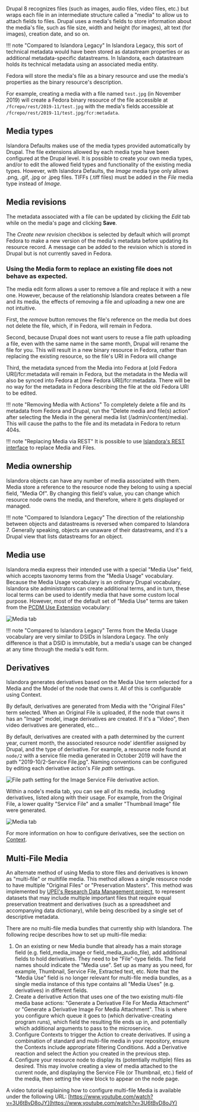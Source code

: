Drupal 8 recognizes files (such as images, audio files, video files, etc.) but wraps each file in an intermediate structure called a
"media" to allow us to attach fields to files. Drupal uses a media's fields to store information about the media's file, such as file
size, width and height (for images), alt text (for images), creation date, and so on.

!!! note "Compared to Islandora Legacy"
    In Islandora Legacy, this sort of technical metadata would have been stored as datastream properties or as additional metadata-specific datastreams.
    In Islandora, each datastream holds its technical metadata using an associated media entity.

Fedora will store the media's file as a binary resource and use the media's properties as the binary resource's description.

For example, creating a media with a file named `test.jpg` (in November 2019) will create
a Fedora binary resource of the file accessible at `/fcrepo/rest/2019-11/test.jpg`
with the media's fields accessible at `/fcrepo/rest/2019-11/test.jpg/fcr:metadata`.

## Media types

Islandora Defaults makes use of the media types provided automatically by Drupal. The file extensions allowed by each media type have been configured at the Drupal level. It is possible to create your own media types, and/or to edit the allowed field types and functionality of the existing media types. However, with Islandora Defaults, the _Image_ media type only allows .png, .gif, .jpg or .jpeg files. TIFFs (.tiff files) must be added in the _File_ media type instead of _Image_.
<!-- the explanation of TIFFs as files on this page is referenced in create-a-resource-node.md tutorial. -->

## Media revisions

The metadata associated with a file can be updated by clicking the _Edit_ tab while on the media's page and clicking **Save**.

The _Create new revision_ checkbox is selected by default which will prompt Fedora to make a new version of the media's metadata
before updating its resource record. A message can be added to the revision which is stored in Drupal but is not currently saved in Fedora.

### Using the Media form to replace an existing file does not behave as expected.

The media edit form allows a user to remove a file and replace it with a new one.
However, because of the relationship Islandora creates between a file and its media, the effects of removing a file and uploading a new one are not intuitive.

First, the _remove_ button removes the file's reference on the media but does not delete the file, which, if in Fedora, will remain in Fedora.

Second, because Drupal does not want users to reuse a file path uploading a file, even with the same name in the same month, Drupal will rename the file for you. This will result in a new binary resource in Fedora, rather than replacing the existing resource, so the file's URI in Fedora will change

Third, the metadata synced from the Media into Fedora at [old Fedora URI]/fcr:metadata will remain in Fedora, but the metadata in the Media will also be synced into Fedora at [new Fedora URI]/fcr:metadata. There will be no way for the metadata in Fedora describing the file at the old Fedora URI to be edited.

!!! note "Removing Media with Actions"
    To completely delete a file and its metadata from Fedora and Drupal, run the "Delete media and file(s) action" after selecting the Media in the general media list (/admin/content/media). This will cause the paths to the file and its metadata in Fedora to return 404s.

!!! note "Replacing Media via REST"
    It is possible to use [Islandora's REST interface](../technical-documentation/using-rest-endpoints.md) to replace Media and Files.	

## Media ownership

Islandora objects can have any number of media associated with them. Media store a reference to the resource node they belong to using a special field,
"Media Of". By changing this field's value, you can change which resource node owns the media, and therefore, where it gets displayed or managed.

!!! note "Compared to Islandora Legacy"
    The direction of the relationship between objects and datastreams is reversed when compared to Islandora 7.  Generally speaking,
    objects are unaware of their datastreams, and it's a Drupal view that lists datastreams for an object.

## Media use

Islandora media express their intended use with a special "Media Use" field, which accepts taxonomy terms from the "Media Usage"
vocabulary. Because the Media Usage vocabulary is an ordinary Drupal vocabulary, Islandora site administrators can create additional
terms, and in turn, these local terms can be used to identify media that have some custom local purpose. However, most of the
default set of "Media Use" terms are taken from the [PCDM Use Extension](https://pcdm.org/2015/05/12/use) vocabulary:

![Media tab](../assets/media_use_vocabulary_media_form.png)

!!! note "Compared to Islandora Legacy"
    Terms from the Media Usage vocabulary are very similar to DSIDs in Islandora Legacy.  The only difference is that a DSID is immutable,
    but a media's usage can be changed at any time through the media's edit form.

## Derivatives

Islandora generates derivatives based on the Media Use term selected for a Media and the Model of the node that owns it.  All of this is configurable
using Context.

By default, derivatives are generated from Media with the "Original Files" term selected. When an Original File is uploaded, if the node that
owns it has an "Image" model, image derivatives are created.  If it's a "Video", then video derivatives are generated, etc...

By default, derivatives are created with a path determined by the current year, current month, the associated resource node' identifier
assigned by Drupal, and the type of derivative. For example, a resource node
found at `node/2` with a service file media generated in October 2019 will have the path "2019-10/2-Service File.jpg".
Naming conventions can be configured by editing each derivative action's _File path_ settings.

![File path setting for the Image Service File derivative action.](../assets/media_action_file_path_setting.png)

Within a node's media tab, you can see all of its media, including derivatives, listed along with their usage. For example, from the
Original File, a lower quality "Service File" and a smaller "Thumbnail Image" file were generated.

![Media tab](../assets/resource_nodes_media_tab.png)

For more information on how to configure derivatives, see the section on [Context](context.md).

## Multi-File Media

An alternate method of using Media to store files and derivatives is known as "multi-file" or multifile media. This method allows a single resource node to have multiple "Original Files" or "Preservation Masters". This method was implemented by [UPEI's Research Data Management project](https://islandora-rdm.researchspaces.ca/), to represent datasets that may include multiple important files that require equal preservation treatment and derivatives (such as a spreadsheet and accompanying data dictionary), while being described by a single set of descriptive metadata.

There are no multi-file media bundles that currently ship with Islandora. The following recipe describes how to set up multi-file media:

1. On an existing or new Media bundle that already has a main storage field (e.g. field_media_image or field_media_audio_file), add additional fields to hold derivatives. They need to be "File"-type fields. The field names should indicate the "Media use". Set up as many as you need, for example, Thumbnail, Service File, Extracted text, etc. Note that the "Media Use" field is no longer relevant for multi-file media bundles, as a single media instance of this type contains all "Media Uses" (e.g. derivatives) in different fields.
2. Create a derivative Action that uses one of the two existing multi-file media base actions: "Generate a Derivative File For Media Attachment" or "Generate a Derivative Image For Media Attachment". This is where you configure which queue it goes to (which derivative-creating program runs), which field the resulting file ends up in, and potentially which additional arguments to pass to the microservice.
3. Configure Contexts to trigger the Action to create derivatives. If using a combination of standard and multi-file media in your repository, ensure the Contexts include appropriate filtering Conditions. Add a Derivative reaction and select the Action you created in the previous step.
4. Configure your resource node to display its (potentially multiple) files as desired. This may involve creating a view of media attached to the current node, and displaying the Service File (or Thumbnail, etc.) field of the media, then setting the view block to appear on the node page.

A video tutorial explaining how to configure multi-file Media is available under the following URL: [https://www.youtube.com/watch?v=3U6tBvD8oJY](https://www.youtube.com/watch?v=3U6tBvD8oJY)